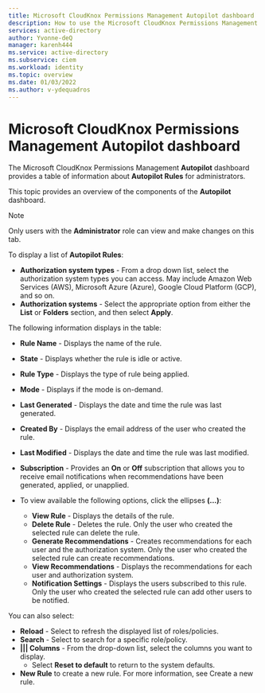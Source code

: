 ```yaml
---
title: Microsoft CloudKnox Permissions Management Autopilot dashboard
description: How to use the Microsoft CloudKnox Permissions Management Autopilot dashboard.
services: active-directory
author: Yvonne-deQ
manager: karenh444
ms.service: active-directory
ms.subservice: ciem
ms.workload: identity
ms.topic: overview
ms.date: 01/03/2022
ms.author: v-ydequadros
---
```


# Microsoft CloudKnox Permissions Management Autopilot dashboard

The Microsoft CloudKnox Permissions Management **Autopilot** dashboard provides a table of information about **Autopilot Rules** for administrators.

This topic provides an overview of the components of the **Autopilot** dashboard.

> [!NOTE]
> Only users with the **Administrator** role can view and make changes on this tab.

To display a list of **Autopilot Rules**:

- **Authorization system types** - From a drop down list, select the authorization system types you can access. May include Amazon Web Services (AWS), Microsoft Azure (Azure), Google Cloud Platform (GCP), and so on.
- **Authorization systems** - Select the appropriate option from either the **List** or **Folders** section, and then select **Apply**. 

The following information displays in the table:

- **Rule Name** - Displays the name of the rule.
- **State** - Displays whether the rule is idle or active.
- **Rule Type** - Displays the type of rule being applied. 
- **Mode** - Displays if the mode is on-demand.
- **Last Generated** - Displays the date and time the rule was last generated.
- **Created By** - Displays the email address of the user who created the rule.
- **Last Modified** - Displays the date and time the rule was last modified.
- **Subscription** - Provides an **On** or **Off** subscription that allows you to receive email notifications when recommendations have been generated, applied, or unapplied.

- To view available the following options, click the ellipses **(...)**:

    - **View Rule** - Displays the details of the rule.
    - **Delete Rule** - Deletes the rule. Only the user who created the selected rule can delete the rule. 
    - **Generate Recommendations** - Creates recommendations for each user and the authorization system. Only the user who created the selected rule can create recommendations.
    - **View Recommendations** - Displays the recommendations for each user and authorization system.
    - **Notification Settings** - Displays the users subscribed to this rule. Only the user who created the selected rule can add other users to be notified.

You can also select:

- **Reload** - Select to refresh the displayed list of roles/policies.
- **Search** - Select to search for a specific role/policy.
- **||| Columns** - From the drop-down list, select the columns you want to display.
    - Select **Reset to default** to return to the system defaults. 
- **New Rule** to create a new rule. For more information, see Create a new rule.
<!---Add link--->




<!---## Next steps--->